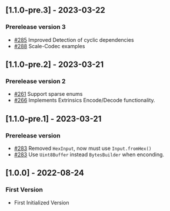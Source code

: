 ## [1.1.0-pre.3] - 2023-03-22

### Prerelease version 3
- [#285](https://github.com/rankanizer/polkadart/pull/285) Improved Detection of cyclic dependencies
- [#288](https://github.com/rankanizer/polkadart/pull/288) Scale-Codec examples

## [1.1.0-pre.2] - 2023-03-21

### Prerelease version 2
- [#261](https://github.com/rankanizer/polkadart/pull/261) Support sparse enums
- [#266](https://github.com/rankanizer/polkadart/pull/266) Implements Extrinsics Encode/Decode functionality.

## [1.1.0-pre.1] - 2023-03-21

### Prerelease version
- [#283](https://github.com/rankanizer/polkadart/pull/283) Removed `HexInput`, now must use `Input.fromHex()`
- [#283](https://github.com/rankanizer/polkadart/pull/283) Use `Uint8Buffer` instead `BytesBuilder` when enconding.

## [1.0.0] - 2022-08-24

### First Version
- First Initialized Version
